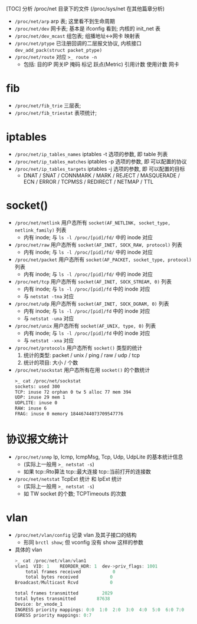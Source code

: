 [TOC]
分析 /proc/net 目录下的文件  (/proc/sys/net 在其他篇章分析)

+ `/proc/net/arp`       arp 表; 这里看不到生命周期
+ `/proc/net/dev`       网卡表; 基本是 ifconfig 看到; 内核的 init_net 表
+ `/proc/net/dev_mcast` 组包表; 组播地址<->网卡 映射表
+ `/proc/net/ptype`     已注册回调的二层报文协议, 内核接口 `dev_add_pack(struct packet_ptype)`
+ `/proc/net/route`     对应 `>_ route -n`
    + 包括: 目的IP 网关IP 掩码 标记 跃点(Metric) 引用计数 使用计数 网卡 

# fib
+ `/proc/net/fib_trie`     三层表;
+ `/proc/net/fib_triestat` 表项统计;

# iptables 
+ `/proc/net/ip_tables_names`   iptables -t 选项的参数, 即 table 列表
+ `/proc/net/ip_tables_matches` iptables -p 选项的参数, 即 可以配置的协议
+ `/proc/net/ip_tables_targets` iptables -j 选项的参数, 即 可以配置的目标
    + DNAT / SNAT / CONNMARK / MARK / REJECT / MASQUERADE / ECN / ERROR / 
      TCPMSS / REDIRECT / NETMAP / TTL

# socket()
+ `/proc/net/netlink`      用户态所有 `socket(AF_NETLINK, socket_type, netlink_family)` 列表
    + 内有 inode; 与 `ls -l /proc/[pid]/fd/` 中的 inode 对应
+ `/proc/net/raw`          用户态所有 `socket(AF_INET, SOCK_RAW, protocol)` 列表
    + 内有 inode; 与 `ls -l /proc/[pid]/fd/` 中的 inode 对应
+ `/proc/net/packet`       用户态所有 `socket(AF_PACKET, socket_type, protocol)` 列表
    + 内有 inode; 与 `ls -l /proc/[pid]/fd/` 中的 inode 对应
+ `/proc/net/tcp`          用户态所有 `socket(AF_INET, SOCK_STREAM, 0)` 列表
    + 内有 inode; 与 `ls -l /proc/[pid]/fd`  中的 inode 对应
    + 与 `netstat -tna` 对应
+ `/proc/net/udp`          用户态所有 `socket(AF_INET, SOCK_DGRAM, 0)` 列表
    + 内有 inode; 与 `ls -l /proc/[pid]/fd`  中的 inode 对应
    + 与 `netstat -una` 对应
+ `/proc/net/unix`         用户态所有 `socket(AF_UNIX, type, 0)` 列表
    + 内有 inode; 与 `ls -l /proc/[pid]/fd`  中的 inode 对应
    + 与 `netstat -xna` 对应
+ `/proc/net/protocols`    用户态所有 `socket()` 类型的统计
    1. 统计的类型: packet / unix /  ping / raw / udp / tcp
    2. 统计的项目: 大小 / 个数
+ `/proc/net/sockstat`     用户态所有在用 `socket()` 的个数统计
    ```txt
    >_ cat /proc/net/sockstat
    sockets: used 300
    TCP: inuse 72 orphan 0 tw 5 alloc 77 mem 394
    UDP: inuse 29 mem 1
    UDPLITE: inuse 0
    RAW: inuse 6
    FRAG: inuse 0 memory 18446744073709547776
    ```

# 协议报文统计
+ `/proc/net/snmp`         Ip, Icmp, IcmpMsg, Tcp, Udp, UdpLite 的基本统计信息
    + (实际上一般用 `>_ netstat -s`)
    + 如果 tcp::Rto算法 tcp::最大连接 tcp::当前打开的连接数
+ `/proc/net/netstat`      TcpExt 统计 和 IpExt 统计
    + (实际上一般用 `>_ netstat -s`)
    + 如 TW socket 的个数; TCPTimeouts 的次数

# vlan
+ `/proc/net/vlan/config` 记录 vlan 及其子接口的结构
    + 形同 `brctl show`; 但 vconfig 没有 show 这样的参数
+ 具体的 vlan
    ```js
    >_ cat /proc/net/vlan/vlan1
    vlan1  VID: 1    REORDER_HDR: 1  dev->priv_flags: 1001
        total frames received            0
        total bytes received            0
    Broadcast/Multicast Rcvd            0

    total frames transmitted         2029
    total bytes transmitted        87638
    Device: br_vnode_1
    INGRESS priority mappings: 0:0  1:0  2:0  3:0  4:0  5:0  6:0 7:0
    EGRESS priority mappings: 0:7
    ```